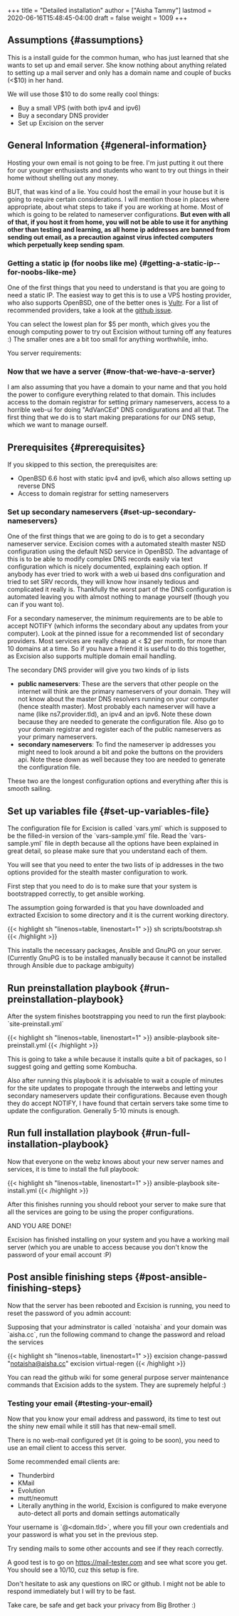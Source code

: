 +++
title = "Detailed installation"
author = ["Aisha Tammy"]
lastmod = 2020-06-16T15:48:45-04:00
draft = false
weight = 1009
+++

## Assumptions {#assumptions}

This is a install guide for the common human, who has just learned that she wants to set up and email server.
She know nothing about anything related to setting up a mail server and only has a domain name and couple of bucks (<$10) in her hand.

We will use those $10 to do some really cool things:

-   Buy a small VPS (with both ipv4 and ipv6)
-   Buy a secondary DNS provider
-   Set up Excision on the server


## General Information {#general-information}

Hosting your own email is not going to be free.
I'm just putting it out there for our younger enthusiasts and students who want to try out things in their home without shelling out any money.

BUT, that was kind of a lie.
You could host the email in your house but it is going to require certain considerations. I will mention those in places where appropriate, about what steps to take if you are working at home. Most of which is going to be related to nameserver configurations. ****But even with all of that, if you host it from home, you will not be able to use it for anything other than testing and learning, as all home ip addresses are banned from sending out email, as a precaution against virus infected computers which perpetually keep sending spam****.


### Getting a static ip (for noobs like me) {#getting-a-static-ip--for-noobs-like-me}

One of the first things that you need to understand is that you are going to need a static IP. The easiest way to get this is to use a VPS hosting provider, who also supports OpenBSD, one of the better ones is [Vultr](<https://vultr.com>). For a list of recommended providers, take a look at the [github issue](https://github.com/Excision-Mail/Excision-Mail/issues/19).

You can select the lowest plan for $5 per month, which gives you the enough computing power to try out Excision without turning off any features :)
The smaller ones are a bit too small for anything worthwhile, imho.

You server requirements:


### Now that we have a server {#now-that-we-have-a-server}

I am also assuming that you have a domain to your name and that you hold the power to configure everything related to that domain. This includes access to the domain registrar for setting primary nameservers, access to a horrible web-ui for doing "AdVanCEd" DNS condigurations and all that.
The first thing that we do is to start making preparations for our DNS setup, which we want to manage ourself.


## Prerequisites {#prerequisites}

If you skipped to this section, the prerequisites are:

-   OpenBSD 6.6 host with static ipv4 and ipv6, which also allows setting up reverse DNS
-   Access to domain registrar for setting nameservers


### Set up secondary nameservers {#set-up-secondary-nameservers}

One of the first things that we are going to do is to get a secondary nameserver service.
Excision comes with a automated stealth master NSD configuration using the default NSD service in OpenBSD.
The advantage of this is to be able to modify complex DNS records easily via text configuration which is nicely documented, explaining each option. If anybody has ever tried to work with a web ui based dns configuration and tried to set SRV records, they will know how insanely tedious and complicated it really is.
Thankfully the worst part of the DNS configuration is automated leaving you with almost nothing to manage yourself (though you can if you want to).

For a secondary nameserver, the minimum requirements are to be able to accept NOTIFY (which informs the secondary about any updates from your computer).
Look at the pinned issue for a recommended list of secondary providers. Most services are really cheap at < $2 per month, for more than 10 domains at a time. So if you have a friend it is useful to do this together, as Excision also supports multiple domain email handling.

The secondary DNS provider will give you two kinds of ip lists

-   **public nameservers**: These are the servers that other people on the internet will think are the primary nameservers of your domain. They will not know about the master DNS resolvers running on your computer (hence stealth master). Most probably each nameserver will have a name (like ns7.provider.tld), an ipv4 and an ipv6. Note these down because they are needed to generate the configuration file. Also go to your domain registrar and register each of the public nameservers as your primary nameservers.
-   **secondary nameservers**: To find the nameserver ip addresses you might need to look around a bit and poke the buttons on the providers api. Note these down as well because they too are needed to generate the configuration file.

These two are the longest configuration options and everything after this is smooth sailing.


## Set up variables file {#set-up-variables-file}

The configuration file for Excision is called \`vars.yml\` which is supposed to be the filled-in version of the \`vars-sample.yml\` file.
Read the \`vars-sample.yml\` file in depth because all the options have been explained in great detail, so please make sure that you understand each of them.

You will see that you need to enter the two lists of ip addresses in the two options provided for the stealth master configuration to work.

First step that you need to do is to make sure that your system is bootstrapped correctly, to get ansible working.

The assumption going forwarded is that you have downloaded and extracted Excision to some directory and it is the current working directory.

{{< highlight sh "linenos=table, linenostart=1" >}}
sh scripts/bootstrap.sh
{{< /highlight >}}

This installs the necessary packages, Ansible and GnuPG on your server.
(Currently GnuPG is to be installed manually because it cannot be installed through Ansible due to package ambiguity)


## Run preinstallation playbook {#run-preinstallation-playbook}

After the system finishes bootstrapping you need to run the first playbook: \`site-preinstall.yml\`

{{< highlight sh "linenos=table, linenostart=1" >}}
ansible-playbook site-preinstall.yml
{{< /highlight >}}

This is going to take a while because it installs quite a bit of packages, so I suggest going and getting some Kombucha.

Also after running this playbook it is advisable to wait a couple of minutes for the site updates to propogate through the interwebs and letting your secondary nameservers update their configurations. Because even though they do accept NOTIFY, I have found that certain servers take some time to update the configuration. Generally 5-10 minuts is enough.


## Run full installation playbook {#run-full-installation-playbook}

Now that everyone on the webz knows about your new server names and services, it is time to install the full playbook:

{{< highlight sh "linenos=table, linenostart=1" >}}
ansible-playbook site-install.yml
{{< /highlight >}}

After this finishes running you should reboot your server to make sure that all the services are going to be using the proper configurations.

AND YOU ARE DONE!

Excision has finished installing on your system and you have a working mail server (which you are unable to access because you don't know the password of your email account :P)


## Post ansible finishing steps {#post-ansible-finishing-steps}

Now that the server has been rebooted and Excision is running, you need to reset the password of you admin account:

Supposing that your adminstrator is called \`notaisha\` and your domain was \`aisha.cc\`, run the following command to change the password and reload the services

{{< highlight sh "linenos=table, linenostart=1" >}}
excision change-passwd "notaisha@aisha.cc"
excision virtual-regen
{{< /highlight >}}

You can read the github wiki for some general purpose server maintenance commands that Excision adds to the system. They are supremely helpful :)


### Testing your email {#testing-your-email}

Now that you know your email address and password, its time to test out the shiny new email while it still has that new-email smell.

There is no web-mail configured yet (it is going to be soon), you need to use an email client to access this server.

Some recommended email clients are:

-   Thunderbird
-   KMail
-   Evolution
-   mutt/neomutt
-   Literally anything in the world, Excision is configured to make everyone auto-detect all ports and domain settings automatically

Your username is \`<admin>@<domain.tld>\`, where you fill your own credentials and your password is what you set in the previous step.

Try sending mails to some other accounts and see if they reach correctly.

A good test is to go on <https://mail-tester.com> and see what score you get. You should see a 10/10, cuz this setup is fire.

Don't hesitate to ask any questions on IRC or github. I might not be able to respond immediately but I will try to be fast.

Take care, be safe and get back your privacy from Big Brother :)
